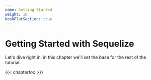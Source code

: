 ```yaml
---
name: Getting Started
weight: 10
bookFlatSection: true
---
```


# Getting Started with Sequelize

Let's dive right in, in this chapter we'll set the base for the rest of the tutorial.

{{< chaptertoc >}}